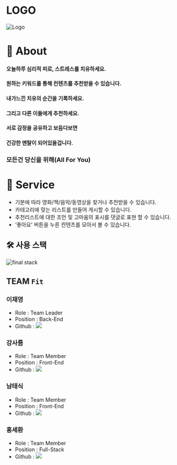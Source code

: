 # LOGO

![Logo](https://user-images.githubusercontent.com/87467464/147722761-885a0231-fbbf-4f30-8c1f-ce7e18fda336.png)

# 📖 About

#### **오늘하루 심리적 피로, 스트레스를 치유하세요.**

#### 원하는 키워드를 통해 컨텐츠를 추천받을 수 있습니다.

#### 내가느낀 치유의 순간을 기록하세요.

#### 그리고 다른 이들에게 추천하세요.

#### 서로 감정을 공유하고 보듬다보면

#### 건강한 멘탈이 되어있을겁니다.

### 모든건 당신을 위해(All For You)


# 🎁 Service

- 기분에 따라 영화/책/음악/동영상을 찾거나 추천받을 수 있습니다.
- 카테고리에 맞는 리스트를 만들어 게시할 수 있습니다.
- 추천리스트에 대한 조언 및 고마움의 표시를 댓글로 표현 할 수 있습니다.
- ‘좋아요' 버튼을 누른 컨텐츠를 모아서 볼 수 있습니다.

## 🛠 사용 스택
![final stack](https://user-images.githubusercontent.com/87467464/147616818-6ecf5a4f-49c0-46ea-b024-a4338bfe7ee3.png)


## TEAM `Fit`

### 이재영
* Role : Team Leader
* Position : Back-End
* Github : [![](https://img.shields.io/badge/github-dlwodud9529-blue?style=flat-square)](https://github.com/dlwodud9529)

### 강사름
* Role : Team Member
* Position : Front-End
* Github : [![](https://img.shields.io/badge/github-sareum--k-red?style=flat-square)](https://github.com/sareum-k)

### 남태식
* Role : Team Member
* Position : Front-End
* Github : [![](https://img.shields.io/badge/github-Southbig-green?style=flat-square)](https://github.com/Southbig)

### 홍세환

* Role : Team Member
* Position : Full-Stack
* Github : [![](https://img.shields.io/badge/github-HongSehwan-yellow?style=flat-square)](https://github.com/HongSehwan)